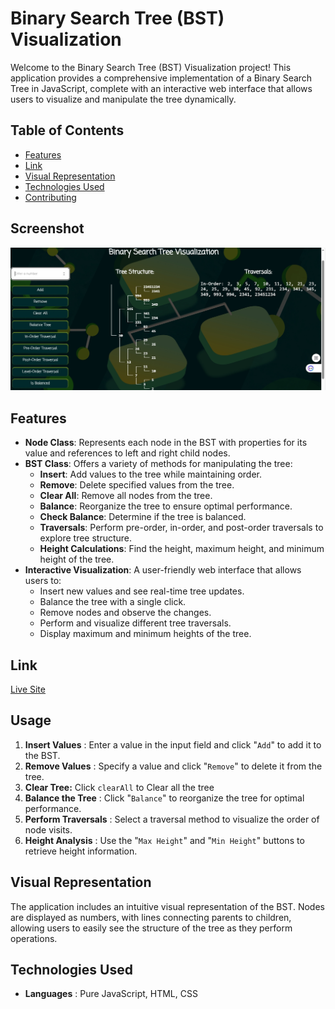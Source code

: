 # Binary Search Tree (BST) Visualization

Welcome to the Binary Search Tree (BST) Visualization project! This application provides a comprehensive implementation of a Binary Search Tree in JavaScript, complete with an interactive web interface that allows users to visualize and manipulate the tree dynamically.

## Table of Contents

- [Features](#features)
- [Link](#links)
- [Visual Representation](#visual-representation)
- [Technologies Used](#technologies-used)
- [Contributing](#contributing)

## Screenshot

![](./images/screenshot.png)

## Features

- **Node Class**: Represents each node in the BST with properties for its value and references to left and right child nodes.
- **BST Class**: Offers a variety of methods for manipulating the tree:
  - **Insert**: Add values to the tree while maintaining order.
  - **Remove**: Delete specified values from the tree.
  - **Clear All**: Remove all nodes from the tree.
  - **Balance**: Reorganize the tree to ensure optimal performance.
  - **Check Balance**: Determine if the tree is balanced.
  - **Traversals**: Perform pre-order, in-order, and post-order traversals to explore tree structure.
  - **Height Calculations**: Find the height, maximum height, and minimum height of the tree.
- **Interactive Visualization**: A user-friendly web interface that allows users to:
  - Insert new values and see real-time tree updates.
  - Balance the tree with a single click.
  - Remove nodes and observe the changes.
  - Perform and visualize different tree traversals.
  - Display maximum and minimum heights of the tree.

## Link

[Live Site](https://mahmoodhashem.github.io/The_Odin_Projects/JavaScript-exercises/bst/index.html)

## Usage

1. **Insert Values** : Enter a value in the input field and click "`Add`" to add it to the BST.
2. **Remove Values** : Specify a value and click "`Remove`" to delete it from the tree.
3. **Clear Tree:** Click `clearAll` to Clear all the tree
4. **Balance the Tree** : Click "`Balance`" to reorganize the tree for optimal performance.
5. **Perform Traversals** : Select a traversal method to visualize the order of node visits.
6. **Height Analysis** : Use the "`Max Height`" and "`Min Height`" buttons to retrieve height information.

## Visual Representation

The application includes an intuitive visual representation of the BST. Nodes are displayed as numbers, with lines connecting parents to children, allowing users to easily see the structure of the tree as they perform operations.

## Technologies Used

* **Languages** : Pure JavaScript, HTML, CSS
